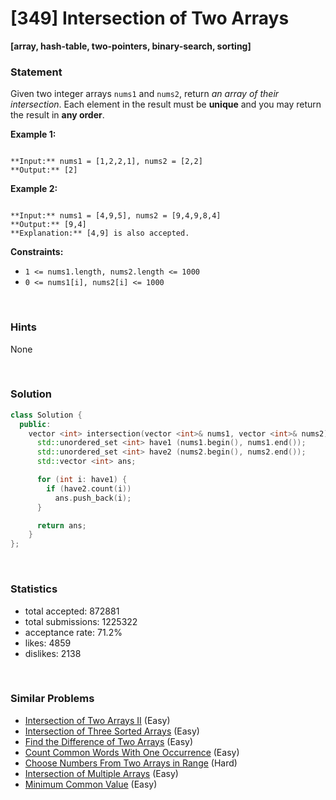 # [349] Intersection of Two Arrays

**[array, hash-table, two-pointers, binary-search, sorting]**

### Statement

Given two integer arrays `nums1` and `nums2`, return *an array of their intersection*. Each element in the result must be **unique** and you may return the result in **any order**.


**Example 1:**

```

**Input:** nums1 = [1,2,2,1], nums2 = [2,2]
**Output:** [2]

```

**Example 2:**

```

**Input:** nums1 = [4,9,5], nums2 = [9,4,9,8,4]
**Output:** [9,4]
**Explanation:** [4,9] is also accepted.

```

**Constraints:**
* `1 <= nums1.length, nums2.length <= 1000`
* `0 <= nums1[i], nums2[i] <= 1000`


<br />

### Hints

None

<br />

### Solution

```cpp
class Solution {
  public:
    vector <int> intersection(vector <int>& nums1, vector <int>& nums2) {
      std::unordered_set <int> have1 (nums1.begin(), nums1.end());
      std::unordered_set <int> have2 (nums2.begin(), nums2.end());
      std::vector <int> ans;

      for (int i: have1) {
        if (have2.count(i))
          ans.push_back(i);
      }

      return ans;
    }
};
```

<br />

### Statistics

- total accepted: 872881
- total submissions: 1225322
- acceptance rate: 71.2%
- likes: 4859
- dislikes: 2138

<br />

### Similar Problems

- [Intersection of Two Arrays II](https://leetcode.com/problems/intersection-of-two-arrays-ii) (Easy)
- [Intersection of Three Sorted Arrays](https://leetcode.com/problems/intersection-of-three-sorted-arrays) (Easy)
- [Find the Difference of Two Arrays](https://leetcode.com/problems/find-the-difference-of-two-arrays) (Easy)
- [Count Common Words With One Occurrence](https://leetcode.com/problems/count-common-words-with-one-occurrence) (Easy)
- [Choose Numbers From Two Arrays in Range](https://leetcode.com/problems/choose-numbers-from-two-arrays-in-range) (Hard)
- [Intersection of Multiple Arrays](https://leetcode.com/problems/intersection-of-multiple-arrays) (Easy)
- [Minimum Common Value](https://leetcode.com/problems/minimum-common-value) (Easy)
